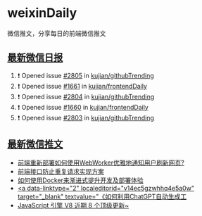 # weixinDaily
微信推文，分享每日的前端微信推文

## [最新微信日报](https://github.com/kujian/weixinDaily/issues)

<!--START_SECTION:activity-->
1. ❗ Opened issue [#2805](https://github.com/kujian/githubTrending/issues/2805) in [kujian/githubTrending](https://github.com/kujian/githubTrending)
2. ❗ Opened issue [#1661](https://github.com/kujian/frontendDaily/issues/1661) in [kujian/frontendDaily](https://github.com/kujian/frontendDaily)
3. ❗ Opened issue [#2804](https://github.com/kujian/githubTrending/issues/2804) in [kujian/githubTrending](https://github.com/kujian/githubTrending)
4. ❗ Opened issue [#1660](https://github.com/kujian/frontendDaily/issues/1660) in [kujian/frontendDaily](https://github.com/kujian/frontendDaily)
5. ❗ Opened issue [#2803](https://github.com/kujian/githubTrending/issues/2803) in [kujian/githubTrending](https://github.com/kujian/githubTrending)
<!--END_SECTION:activity-->


## [最新微信推文](https://weixin.qdkfweb.cn/)

<!-- BLOG-POST-LIST:START -->
- [前端重新部署如何使用WebWorker优雅地通知用户刷新网页?](https://weixin.qdkfweb.cn/41179.html)
- [前端接口防止重复请求实现方案](https://weixin.qdkfweb.cn/41178.html)
- [如何使用Docker来渐进式提升开发及部署体验](https://weixin.qdkfweb.cn/41184.html)
- [&lt;a data-linktype=&quot;2&quot; localeditorid=&quot;v14ec5gzwhhq4e5a0w&quot; target=&quot;_blank&quot; textvalue=&quot;《如何利用ChatGPT自动生成工](https://weixin.qdkfweb.cn/41193.html)
- [JavaScript 引擎 V8 近期 8 个顶级更新~](https://weixin.qdkfweb.cn/41195.html)
<!-- BLOG-POST-LIST:END -->